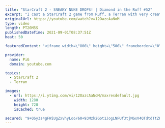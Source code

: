 ```yaml
---
title: "StarCraft 2 - SNEAKY NUKE DROPS! | Diamond in the Ruff #52"
excerpt: "I cast a StarCraft 2 game from Ruff, a Terran with very creative gameplay. How will he ruff up his Protoss opponent? With some sneaky nuke shenanigans! 🐷 Support PiG: https://www.pigstarcraft.com/support/  Check out all episodes of 💎 Diamond in the Ruff: https://www.youtube.com/playlist?list=PLFUDU8AOevUfdEq20wYq8Sm9z3sc1yn0l"
originalUrl: https://youtube.com/watch?v=12OazcAaNoM
type: video
length: PT20M5S
publishedDateTime: 2021-09-01T08:37:51Z
heat: 50

featuredContent: "<iframe width=\"800\" height=\"500\" frameborder=\"0\" src=\"https://www.youtube.com/embed/12OazcAaNoM\" allow=\"accelerometer; autoplay; encrypted-media; gyroscope; picture-in-picture\" allowfullscreen></iframe>"

provider:
  name: PiG
  domain: youtube.com

topics:
  - StarCraft 2
  - Terran

images:
  - url: https://i.ytimg.com/vi/12OazcAaNoM/maxresdefault.jpg
    width: 1280
    height: 720
    isCached: true

secured: "9+Q6y3s4gFWiUgZxvhyLoo/60+93Mzk2Got1JogLNFUf3tjMGxV4QTdtdTtZP5oDiO7xvo2qLYewg0KIM6WsPVTNbXmiEecEvq01kZMoPS1Jwoqz1UYzSt9nTwPpPSRYxIpSaTyFCIGC1zosZf+qpiWFf4WNXy4m2efWiONGF1iwRPXnGwD1GfsEjLMhEi540mgatFzbNLmpeEj64SKPYWArcG9MxFUzj2zD3UCkvmnMUgjAVSaXkb02/jlk1ThG3Ci46UCDD4xMckKns3XwkuN9mxx8MJ52bdiylJZrZdceD4mIQemVDrF73h7viU+gQpMRP93UYd4kr+lRn4giwwfalm9ZTLmQ1glBtulwRvOU+QIjxEdndZQnm+A4R14HbySplQl+MpiJWru8BrYiXftu46Eub5/Mcwo+LzEYuzc=;gdkrrClQizIvQibpW6lrNw=="
---
```



